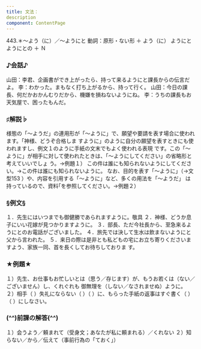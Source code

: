 ```yaml
---
title: 文法：
description
component: ContentPage
---
```



443.＊～よう（に）／～ようにと
動詞：原形・ない形 ＋ よう（に） ようにと ようにとの ＋ Ｎ
### ♪会話♪
山田：李君、企画書ができ上がったら、持って来るようにと課長からの伝言だよ。
李：わかった。まもなく打ち上がるから、持って行く。
山田：今日の課長、何だかおかんむりだから、機嫌を損ねないようにね。
李：うちの課長もお天気屋で、困ったもんだ。
### ♯解説♭
様態の「～ようだ」の連用形が「～ように」で、願望や要請を表す場合に使われます。「神様、どうぞ合格しま すように」のように自分の願望を表すときにも使われますし、例文１のように手紙の文末でもよく使われる表現 です。この「～ように」が相手に対して使われたときは、「～ようにしてください」の省略形と考えていいでしょ う。→例題１）
この件は誰にも知られないようにしてください。→この件は誰にも知られないように。 なお、目的を表す「～ように」（→文型153 ）や、内容を引用する「～ように」など、多くの用法を「～ようだ」
は持っているので、資料｢を参照してください。→例題２）
### §例文§
１．先生にはいつまでも御健勝であられますように。敬具
２．神様、どうか息子にいい花嫁が見つかりますように。
３．部長、ただ今社長から、至急来るようにとのお電話がございました。
４．旅先では決して生水は飲まないようにと父から言われた。
５．来日の際は是非とも私どもの宅にお立ち寄りくださいますよう、家族一同、首を長くしてお待ちしておりま す。
### ★例題★
１）先生、お仕事もお忙しいとは（思う／存じます）が、もうお若くは（ない／ございません）し、くれぐれも 御無理を（しない／なされませぬ）ように。
２）相手（ ）失礼にならない（ ）（ ）に、もらった手紙の返事はすぐ書く（ ）（ ）にしなさい。
### (^^)前課の解答(^^)
１）会うよう／頼まれて（受身文；あなたが私に頼まれる）／くれない
２）知らない／から／伝えて（事前行為の「ておく」）
